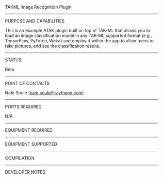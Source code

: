 TAKML Image Recognition Plugin

_________________________________________________________________
PURPOSE AND CAPABILITIES

This is an example ATAK plugin built on top of TAK-ML that allows you to load an image
classification model in any TAK-ML supported format (e.g., TensorFlow, PyTorch, Weka) and
employ it within the app to allow users to take pictures, and see the classification results.

_________________________________________________________________
STATUS

Beta

_________________________________________________________________
POINT OF CONTACTS

Nate Soule (nate.soule@raytheon.com)

_________________________________________________________________
PORTS REQUIRED

N/A

_________________________________________________________________
EQUIPMENT REQUIRED

_________________________________________________________________
EQUIPMENT SUPPORTED

_________________________________________________________________
COMPILATION

_________________________________________________________________
DEVELOPER NOTES
